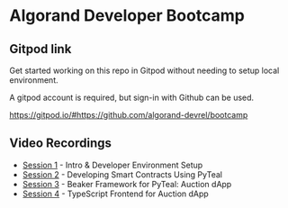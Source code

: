 # Algorand Developer Bootcamp
## Gitpod link
Get started working on this repo in Gitpod without needing to setup local environment. 

A gitpod account is required, but sign-in with Github can be used.

https://gitpod.io/#https://github.com/algorand-devrel/bootcamp

## Video Recordings

- [Session 1](https://youtu.be/4BgJe1MRBSw) - Intro & Developer Environment Setup
- [Session 2](https://youtu.be/1Jz0FVq5iis) - Developing Smart Contracts Using PyTeal
- [Session 3](https://youtu.be/G_c34BtXsdk) - Beaker Framework for PyTeal: Auction dApp
- [Session 4](https://youtu.be/og7a6RJQc1c) - TypeScript Frontend for Auction dApp

